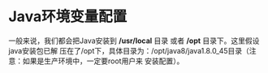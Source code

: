 Java环境变量配置
=================================================================================
一般来说，我们都会把Java安装到 **/usr/local** 目录 或者 **/opt** 目录下。这里假设java安装包已解
压在了/opt下，具体目录为：/opt/java8/java1.8.0_45目录（注意：如果是生产环境中，一定要root用户来
安装配置）。
